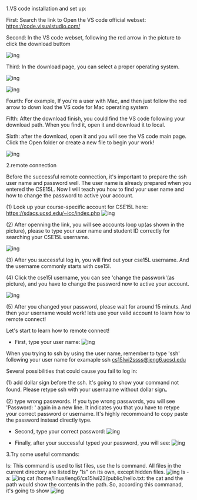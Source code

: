 1.VS code installation and set up:

First: Search the link to Open the VS code official webset: https://code.visualstudio.com/

Second: In the VS code webset, following the red arrow in the picture to click the download buttom

![ing](1.png)

Third: In the download page, you can select a proper operating system.

![ing](2.png)

![ing](3.png)

Fourth: For example, If you're a user with Mac, and then just follow the red arrow to down load the VS code for Mac operating system

Fifth: After the download finish, you could find the VS code following your download path. When you find it, open it and download it to local.

Sixth: after the download, open it and you will see the VS code main page. Click the Open folder or create a new file to begin your work!

![ing](b.png)


2.remote connection

Before the successful remote connection, it's important to prepare the ssh user name and password well.
The user name is already prepared when you entered the CSE15L. Now I will teach you how to find your 
user name and how to change the password to active your account.

(1) Look up your course-specific account for CSE15L here:
https://sdacs.ucsd.edu/~icc/index.php
![ing](4.png)

(2) After openning the link, you will see accounts loop up(as shown in the picture), please to type your user name and student ID correctly 
for searching your CSE15L username.

![ing](5.png)

(3) After you successful log in, you will find out your cse15L username. And the username commonly starts with cse15l.

(4) Click the cse15l username, you can see 'change the passwork'(as picture), and you have to change the password now to active your account.

![ing](6.png)

(5) After you changed your password, please wait for around 15 minuts. And then your username would work! lets use your valid account to learn how
to remote connect! 

Let's start to learn how to remote connect!

- First, type your user name:
![ing](c.png)

When you trying to ssh by using the user name, remember to type 'ssh' following your user name for examaple ssh cs15lwi2ssss@ieng6.ucsd.edu

Several possibilities that could cause you fail to log in:

(1) add dollar sign before the ssh. It's going to show your command not found. Please retype ssh with your usernaame without dollar sign。

(2) type wrong passwords. If you type wrong passwords, you will see 'Password: ' again in a new line. It indicates you that you have to retype your 
correct password or username. It's highly recommoand to copy paste the password instead directly type.

- Second, type your correct password:
![ing](d.png)

- Finally, after your successful typed your password, you will see:
![ing](e.png)

3.Try some useful commands:

ls: This command is used to list files, use the ls command. 
All files in the current directory are listed by "ls" on its own, except hidden files.
![ing](f.png)
ls -a:
![ing](a.png)
cat /home/linux/ieng6/cs15lwi23/public/hello.txt:
the cat and the path would show the contents in the path.
So, according this commanad, it's going to show 
![ing](aa.png)
